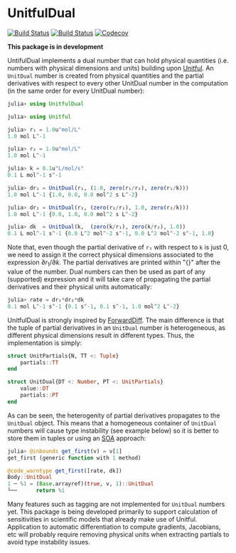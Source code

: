 # UnitfulDual

[![Build Status](https://travis-ci.com/AleMorales/UnitfulDual.jl.svg?branch=master)](https://travis-ci.com/AleMorales/UnitfulDual.jl)
[![Build Status](https://ci.appveyor.com/api/projects/status/github/AleMorales/UnitfulDual.jl?svg=true)](https://ci.appveyor.com/project/AleMorales/UnitfulDual-jl)
[![Codecov](https://codecov.io/gh/AleMorales/UnitfulDual.jl/branch/master/graph/badge.svg)](https://codecov.io/gh/AleMorales/UnitfulDual.jl)

**This package is in development**

UntifulDual implements a dual number that can hold physical quantities (i.e. numbers with physical dimensions and units) building upon [Unitful](https://github.com/PainterQubits/Unitful.jl). An `UnitDual` number is created from physical quantities and the partial derivatives with respect to every other UnitDual number in the computation (in the same order for every UnitDual number):

```julia
julia> using UnitfulDual

julia> using Unitful

julia> r₁ = 1.0u"mol/L"
1.0 mol L^-1

julia> r₂ = 1.0u"mol/L"
1.0 mol L^-1

julia> k = 0.1u"L/mol/s"
0.1 L mol^-1 s^-1

julia> dr₁ = UnitDual(r₁, (1.0, zero(r₁/r₂), zero(r₁/k)))
1.0 mol L^-1 {1.0, 0.0, 0.0 mol^2 s L^-2}

julia> dr₂ = UnitDual(r₂, (zero(r₂/r₁), 1.0, zero(r₂/k)))
1.0 mol L^-1 {0.0, 1.0, 0.0 mol^2 s L^-2}

julia> dk  = UnitDual(k,  (zero(k/r₁), zero(k/r₂), 1.0))
0.1 L mol^-1 s^-1 {0.0 L^2 mol^-2 s^-1, 0.0 L^2 mol^-2 s^-1, 1.0}
```

Note that, even though the partial derivative of `r₁` with respect to `k` is just 0, we need to assign it the correct physical dimensions associated to the expression $\partial r_1 / \partial k$. The partial derivatives are printed within "{}" after the value of the number. Dual numbers can then be used as part of any (supported) expression and it will take care of propagating the partial derivatives and their physical units automatically:

```julia
julia> rate = dr₁*dr₂*dk
0.1 mol L^-1 s^-1 {0.1 s^-1, 0.1 s^-1, 1.0 mol^2 L^-2}
```

UnitfulDual is strongly inspired by [ForwardDiff](https://github.com/JuliaDiff/ForwardDiff.jl). The main difference is that the tuple of partial derivatives in an `UnitDual` number is heterogeneous, as different physical dimensions result in different types. Thus, the implementation is simply:

```julia
struct UnitPartials{N, TT <: Tuple}
    partials::TT
end

struct UnitDual{DT <: Number, PT <: UnitPartials}
    value::DT
    partials::PT
end
```

As can be seen, the heterogenity of partial derivatives propagates to the `UnitDual` object. This means that a homogeneous container of `UnitDual` numbers will cause type instability (see example below) so it is better to store them in tuples or using an [SOA](https://en.wikipedia.org/wiki/AOS_and_SOA) approach:

```julia
julia> @inbounds get_first(v) = v[1]
get_first (generic function with 1 method)

@code_warntype get_first([rate, dk])
Body::UnitDual
1 ─ %1 = (Base.arrayref)(true, v, 1)::UnitDual
└──      return %1
```

Many features such as tagging are not implemented for `UnitDual` numbers yet. This package is being developed primarily to support calculation of sensitivities in scientific models that already make use of Unitful. Application to automatic differentiation to compute gradients, Jacobians, etc will probably require removing physical units when extracting partials to avoid type instability issues.
